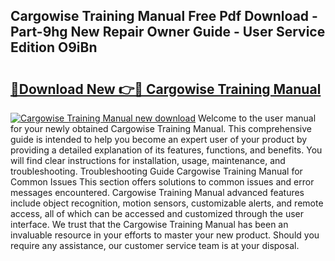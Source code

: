 ## Cargowise Training Manual Free Pdf Download - Part-9hg New Repair Owner Guide - User Service Edition O9iBn

# <h2><a href="http://bc36808.oget.top/?id=Cargowise+Training+Manual">🔗Download New 👉🔴 Cargowise Training Manual</a></h2>

[![Cargowise Training Manual new download](https://i.imgur.com/5g1atiW.png)](http://bc36808.oget.top/?id=Cargowise+Training+Manual)
Welcome to the user manual for your newly obtained Cargowise Training Manual. This comprehensive guide is intended to help you become an expert user of your product by providing a detailed explanation of its features, functions, and benefits. You will find clear instructions for installation, usage, maintenance, and troubleshooting. Troubleshooting Guide Cargowise Training Manual for Common Issues This section offers solutions to common issues and error messages encountered. Cargowise Training Manual advanced features include object recognition, motion sensors, customizable alerts, and remote access, all of which can be accessed and customized through the user interface. We trust that the Cargowise Training Manual has been an invaluable resource in your efforts to master your new product. Should you require any assistance, our customer service team is at your disposal.

